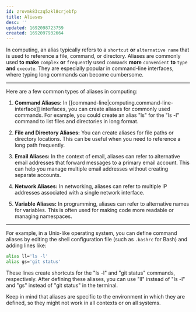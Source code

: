 ```yaml
---
id: zrovmk83czq5zkl8crjebfp
title: Aliases
desc: ''
updated: 1692098723759
created: 1692097932664
---
```

In computing, an alias typically refers to a `shortcut` **or** `alternative name` that is used to reference a file, command, or directory. Aliases are commonly used **to make** `complex` **or** `frequent`ly used `commands` **more** `convenient` **to** `type` **and** `execute`. They are especially popular in command-line interfaces, where typing long commands can become cumbersome.

---

Here are a few common types of aliases in computing:

1. **Command Aliases:** In [[command-line|computing.command-line-interface]] interfaces, you can create aliases for commonly used commands. For example, you could create an alias "ls" for the "ls -l" command to list files and directories in long format.

2. **File and Directory Aliases:** You can create aliases for file paths or directory locations. This can be useful when you need to reference a long path frequently.

3. **Email Aliases:** In the context of email, aliases can refer to alternative email addresses that forward messages to a primary email account. This can help you manage multiple email addresses without creating separate accounts.

4. **Network Aliases:** In networking, aliases can refer to multiple IP addresses associated with a single network interface.

5. **Variable Aliases:** In programming, aliases can refer to alternative names for variables. This is often used for making code more readable or managing namespaces.

---

For example, in a Unix-like operating system, you can define command aliases by editing the shell configuration file (such as `.bashrc` for Bash) and adding lines like:

```bash
alias ll='ls -l'
alias gs='git status'
```

These lines create shortcuts for the "ls -l" and "git status" commands, respectively. After defining these aliases, you can use "ll" instead of "ls -l" and "gs" instead of "git status" in the terminal.

Keep in mind that aliases are specific to the environment in which they are defined, so they might not work in all contexts or on all systems.